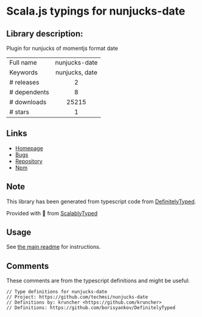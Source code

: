 
# Scala.js typings for nunjucks-date


## Library description:
Plugin for nunjucks of momentjs format date

|                    |                 |
| ------------------ | :-------------: |
| Full name          | nunjucks-date |
| Keywords           | nunjucks, date |
| # releases         | 2 |
| # dependents       | 8 |
| # downloads        | 25215 |
| # stars            | 1 |

## Links
- [Homepage](https://github.com/techmsi/nunjucks-date)
- [Bugs](https://github.com/techmsi/nunjucks-date/issues)
- [Repository](https://github.com/techmsi/nunjucks-date)
- [Npm](https://www.npmjs.com/package/nunjucks-date)
    


## Note
This library has been generated from typescript code from [DefinitelyTyped](https://definitelytyped.org).

Provided with :purple_heart: from [ScalablyTyped](https://github.com/oyvindberg/ScalablyTyped)

## Usage
See [the main readme](../../readme.md) for instructions.

## Comments

These comments are from the typescript definitions and might be useful:
```
// Type definitions for nunjucks-date
// Project: https://github.com/techmsi/nunjucks-date
// Definitions by: kruncher <https://github.com/kruncher>
// Definitions: https://github.com/borisyankov/DefinitelyTyped

```

